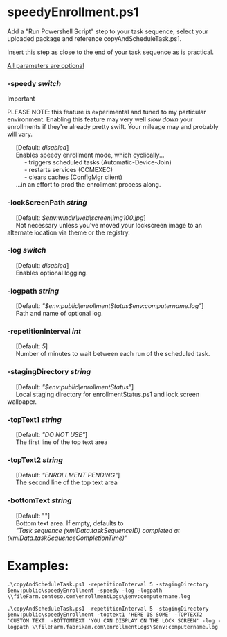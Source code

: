 # speedyEnrollment.ps1

Add a "Run Powershell Script" step to your task sequence, select your uploaded package and reference copyAndScheduleTask.ps1.  

Insert this step as close to the end of your task sequence as is practical.

<ins> All parameters are optional</ins> 

### -speedy _switch_
>[!IMPORTANT] 
>PLEASE NOTE: this feature is experimental and tuned to my particular environment. Enabling this feature may very well *slow down* your enrollments if they're already pretty swift. Your mileage may and probably will vary.
  
&nbsp;&nbsp;&nbsp;&nbsp;&nbsp;[Default: _disabled_]  
&nbsp;&nbsp;&nbsp;&nbsp;&nbsp;Enables speedy enrollment mode, which cyclically...   
&nbsp;&nbsp;&nbsp;&nbsp;&nbsp;&nbsp;&nbsp;&nbsp;&nbsp;&nbsp;- triggers scheduled tasks (Automatic-Device-Join)  
&nbsp;&nbsp;&nbsp;&nbsp;&nbsp;&nbsp;&nbsp;&nbsp;&nbsp;&nbsp;- restarts services (CCMEXEC)  
&nbsp;&nbsp;&nbsp;&nbsp;&nbsp;&nbsp;&nbsp;&nbsp;&nbsp;&nbsp;- clears caches (ConfigMgr client)     
&nbsp;&nbsp;&nbsp;&nbsp;&nbsp;...in an effort to prod the enrollment process along.  
      
### -lockScreenPath _string_
&nbsp;&nbsp;&nbsp;&nbsp;&nbsp;[Default: _$env:windir\web\screen\img100.jpg_]  
&nbsp;&nbsp;&nbsp;&nbsp;&nbsp;Not necessary unless you've moved your lockscreen image to an alternate location via theme or the registry.
  
### -log _switch_  
&nbsp;&nbsp;&nbsp;&nbsp;&nbsp;[Default: _disabled_]       
&nbsp;&nbsp;&nbsp;&nbsp;&nbsp;Enables optional logging.  
  
### -logpath _string_  
&nbsp;&nbsp;&nbsp;&nbsp;&nbsp;[Default: _"$env:public\enrollmentStatus\$env:computername.log"_]      
&nbsp;&nbsp;&nbsp;&nbsp;&nbsp;Path and name of optional log.  
  
### -repetitionInterval _int_
&nbsp;&nbsp;&nbsp;&nbsp;&nbsp;[Default: _5_]    
&nbsp;&nbsp;&nbsp;&nbsp;&nbsp;Number of minutes to wait between each run of the scheduled task.  
  
### -stagingDirectory _string_  
&nbsp;&nbsp;&nbsp;&nbsp;&nbsp;[Default: _"$env:public\enrollmentStatus"_]      
&nbsp;&nbsp;&nbsp;&nbsp;&nbsp;Local staging directory for enrollmentStatus.ps1 and lock screen wallpaper.  
   
### -topText1 _string_  
&nbsp;&nbsp;&nbsp;&nbsp;&nbsp;[Default: _"DO NOT USE"_]    
&nbsp;&nbsp;&nbsp;&nbsp;&nbsp;The first line of the top text area  
 
### -topText2 _string_  
&nbsp;&nbsp;&nbsp;&nbsp;&nbsp;[Default: _"ENROLLMENT PENDING"_]    
&nbsp;&nbsp;&nbsp;&nbsp;&nbsp;The second line of the top text area  
 
### -bottomText _string_  
&nbsp;&nbsp;&nbsp;&nbsp;&nbsp;[Default: ""]      
&nbsp;&nbsp;&nbsp;&nbsp;&nbsp;Bottom text area. If empty, defaults to  
&nbsp;&nbsp;&nbsp;&nbsp;&nbsp;_"Task sequence $($xmlData.taskSequenceID) completed at $($xmlData.taskSequenceCompletionTime)"_  

# Examples:  
```
.\copyAndScheduleTask.ps1 -repetitionInterval 5 -stagingDirectory $env:public\speedyEnrollment -speedy -log -logpath \\fileFarm.contoso.com\enrollmentLogs\$env:computername.log

.\copyAndScheduleTask.ps1 -repetitionInterval 5 -stagingDirectory $env:public\speedyEnrollment -toptext1 'HERE IS SOME' -TOPTEXT2 'CUSTOM TEXT' -BOTTOMTEXT 'YOU CAN DISPLAY ON THE LOCK SCREEN' -log -logpath \\fileFarm.fabrikam.com\enrollmentLogs\$env:computername.log
```
